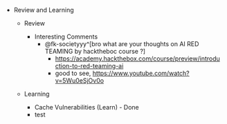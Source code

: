 - Review and Learning
	- Review
		- Interesting Comments
			- @fk-societyyy^[bro what are your thoughts on AI RED TEAMING  by hacktheboc course ?]
				- https://academy.hackthebox.com/course/preview/introduction-to-red-teaming-ai
				- good to see, https://www.youtube.com/watch?v=5Wu0eSjOv0o 

	- Learning
		- Cache Vulnerabilities (Learn) - Done
		- test